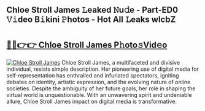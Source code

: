## Chloe Stroll James 𝙻eaked 𝙽u𝚍e - Part-ED0 𝚅𝚒deo B𝚒kini 𝙿hotos - Hot All 𝙻eaks wlcbZ

# <h2><a href="http://ld40ae.urlbe.top/?page=Chloe+Stroll+James">🔗🔗👉👉 Chloe Stroll James P𝚑oto𝚜Vid𝚎o</a></h2>

[![Chloe Stroll James](https://i.imgur.com/eBuTRDB.gif)](http://ld40ae.urlbe.top/?page=Chloe+Stroll+James)
Chloe Stroll James, a multifaceted and divisive individual, resists simple description. Her pioneering use of digital media for self-representation has enthralled and infuriated spectators, igniting debates on identity, artistic expression, and the evolving nature of online societies. Despite the ambiguity of her future goals, her role in shaping the virtual world is unquestionable. With an unwavering spirit and undeniable allure, Chloe Stroll James impact on digital media is transformative.
